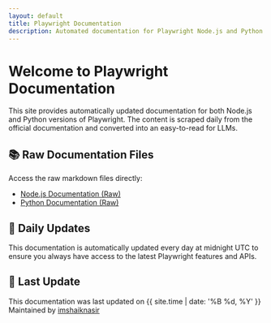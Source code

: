 ```yaml
---
layout: default
title: Playwright Documentation
description: Automated documentation for Playwright Node.js and Python versions
---
```


# Welcome to Playwright Documentation

This site provides automatically updated documentation for both Node.js and Python versions of Playwright. The content is scraped daily from the official documentation and converted into an easy-to-read for LLMs.

## 📚 Raw Documentation Files

Access the raw markdown files directly:

- [Node.js Documentation (Raw)](https://raw.githubusercontent.com/imshaiknasir/playwright-docs-llm/main/playwright-nodejs-docs-for-llm.md)
- [Python Documentation (Raw)](https://raw.githubusercontent.com/imshaiknasir/playwright-docs-llm/main/playwright-python-docs-for-llm.md)

## 🔄 Daily Updates

This documentation is automatically updated every day at midnight UTC to ensure you always have access to the latest Playwright features and APIs.

## 📅 Last Update

<div id="last-update">
This documentation was last updated on {{ site.time | date: '%B %d, %Y' }}
</div>

<footer class="site-footer">
  <span class="site-footer-owner">
    Maintained by <a href="https://github.com/imshaiknasir">imshaiknasir</a>
  </span>
</footer> 